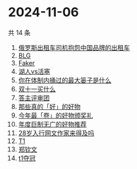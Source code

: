 # 2024-11-06

共 14 条

<!-- BEGIN -->
<!-- 最后更新时间 Wed Nov 06 2024 19:11:03 GMT+0800 (China Standard Time) -->

1. [俄罗斯出租车司机抱怨中国品牌的出租车](https://www.zhihu.com/search?q=%E4%BF%84%E7%BD%97%E6%96%AF%E5%87%BA%E7%A7%9F%E8%BD%A6%E5%8F%B8%E6%9C%BA%E6%8A%B1%E6%80%A8%E4%B8%AD%E5%9B%BD%E5%93%81%E7%89%8C%E7%9A%84%E5%87%BA%E7%A7%9F%E8%BD%A6)
1. [BLG](https://www.zhihu.com/search?q=BLG)
1. [Faker](https://www.zhihu.com/search?q=Faker)
1. [湖人vs活塞](https://www.zhihu.com/search?q=%E6%B9%96%E4%BA%BAvs%E6%B4%BB%E5%A1%9E)
1. [你在体制内捅过的最大篓子是什么](https://www.zhihu.com/search?q=%E4%BD%A0%E5%9C%A8%E4%BD%93%E5%88%B6%E5%86%85%E6%8D%85%E8%BF%87%E7%9A%84%E6%9C%80%E5%A4%A7%E7%AF%93%E5%AD%90%E6%98%AF%E4%BB%80%E4%B9%88)
1. [双十一买什么](https://www.zhihu.com/search?q=%E5%8F%8C%E5%8D%81%E4%B8%80%E4%B9%B0%E4%BB%80%E4%B9%88)
1. [答主评审团](https://www.zhihu.com/search?q=%E7%AD%94%E4%B8%BB%E8%AF%84%E5%AE%A1%E5%9B%A2)
1. [那些真的「好」的好物](https://www.zhihu.com/search?q=%E9%82%A3%E4%BA%9B%E7%9C%9F%E7%9A%84%E3%80%8C%E5%A5%BD%E3%80%8D%E7%9A%84%E5%A5%BD%E7%89%A9)
1. [今年最「卷」的好物颁奖礼](https://www.zhihu.com/search?q=%E4%BB%8A%E5%B9%B4%E6%9C%80%E3%80%8C%E5%8D%B7%E3%80%8D%E7%9A%84%E5%A5%BD%E7%89%A9%E9%A2%81%E5%A5%96%E7%A4%BC)
1. [年度巨制无广的好物推荐](https://www.zhihu.com/search?q=%E5%B9%B4%E5%BA%A6%E5%B7%A8%E5%88%B6%E6%97%A0%E5%B9%BF%E7%9A%84%E5%A5%BD%E7%89%A9%E6%8E%A8%E8%8D%90)
1. [28岁入行网文作家来得及吗](https://www.zhihu.com/search?q=28%E5%B2%81%E5%85%A5%E8%A1%8C%E7%BD%91%E6%96%87%E4%BD%9C%E5%AE%B6%E6%9D%A5%E5%BE%97%E5%8F%8A%E5%90%97)
1. [T1](https://www.zhihu.com/search?q=T1)
1. [郑钦文](https://www.zhihu.com/search?q=%E9%83%91%E9%92%A6%E6%96%87)
1. [t1夺冠](https://www.zhihu.com/search?q=t1%E5%A4%BA%E5%86%A0)

<!-- END -->
